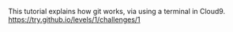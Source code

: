 This tutorial explains how git works, via using a terminal in Cloud9.
https://try.github.io/levels/1/challenges/1
